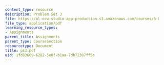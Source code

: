 ```yaml
---
content_type: resource
description: Problem Set 3
file: https://ol-ocw-studio-app-production.s3.amazonaws.com/courses/6-829-computer-networks-fall-2002/1fd8366062825e8fb1aa7db72307ff5e_ps3.pdf
file_type: application/pdf
learning_resource_types:
- Assignments
parent_title: Assignments
parent_type: CourseSection
resourcetype: Document
title: ps3.pdf
uid: 1fd83660-6282-5e8f-b1aa-7db72307ff5e
---
```

